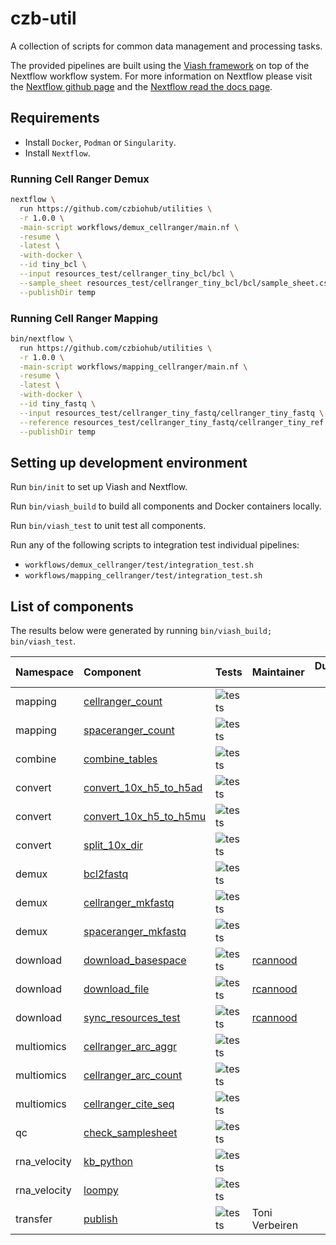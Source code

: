 
<!-- README.md is generated from README.Rmd. Please edit that file -->

# czb-util

A collection of scripts for common data management and processing tasks.

The provided pipelines are built using the [Viash
framework](http://www.viash.io) on top of the Nextflow workflow system.
For more information on Nextflow please visit the [Nextflow github
page](https://github.com/nextflow-io/nextflow) and the [Nextflow read
the docs page](https://www.nextflow.io/docs/latest/index.html).

## Requirements

-   Install `Docker`, `Podman` or `Singularity`.
-   Install `Nextflow`.

### Running Cell Ranger Demux

``` sh
nextflow \
  run https://github.com/czbiohub/utilities \
  -r 1.0.0 \
  -main-script workflows/demux_cellranger/main.nf \
  -resume \
  -latest \
  -with-docker \
  --id tiny_bcl \
  --input resources_test/cellranger_tiny_bcl/bcl \
  --sample_sheet resources_test/cellranger_tiny_bcl/bcl/sample_sheet.csv \
  --publishDir temp
```

### Running Cell Ranger Mapping

``` sh
bin/nextflow \
  run https://github.com/czbiohub/utilities \
  -r 1.0.0 \
  -main-script workflows/mapping_cellranger/main.nf \
  -resume \
  -latest \
  -with-docker \
  --id tiny_fastq \
  --input resources_test/cellranger_tiny_fastq/cellranger_tiny_fastq \
  --reference resources_test/cellranger_tiny_fastq/cellranger_tiny_ref \
  --publishDir temp
```

## Setting up development environment

Run `bin/init` to set up Viash and Nextflow.

Run `bin/viash_build` to build all components and Docker containers
locally.

Run `bin/viash_test` to unit test all components.

Run any of the following scripts to integration test individual
pipelines:

-   `workflows/demux_cellranger/test/integration_test.sh`
-   `workflows/mapping_cellranger/test/integration_test.sh`

## List of components

The results below were generated by running
`bin/viash_build; bin/viash_test`.

| Namespace    | Component                                                                    | Tests                                                                     | Maintainer                              | Duration (s) |
|:-------------|:-----------------------------------------------------------------------------|:--------------------------------------------------------------------------|:----------------------------------------|-------------:|
| mapping    | [cellranger_count](src/mapping/cellranger_count/config.vsh.yaml)           | ![tests](https://img.shields.io/badge/tests-1%20out%20of%201-brightgreen) |                                         |           77 |
| mapping    | [spaceranger_count](src/mapping/spaceranger_count/config.vsh.yaml)         | ![tests](https://img.shields.io/badge/tests-no%20tests-orange)            |                                         |            0 |
| combine      | [combine_tables](src/combine/combine_tables/config.vsh.yaml)                 | ![tests](https://img.shields.io/badge/tests-no%20tests-orange)            |                                         |            0 |
| convert      | [convert_10x_h5_to_h5ad](src/convert/convert_10x_h5_to_h5ad/config.vsh.yaml) | ![tests](https://img.shields.io/badge/tests-no%20tests-orange)            |                                         |            0 |
| convert      | [convert_10x_h5_to_h5mu](src/convert/convert_10x_h5_to_h5mu/config.vsh.yaml) | ![tests](https://img.shields.io/badge/tests-no%20tests-orange)            |                                         |            0 |
| convert      | [split_10x_dir](NA)                                                          | ![tests](https://img.shields.io/badge/tests-no%20tests-orange)            |                                         |            0 |
| demux        | [bcl2fastq](src/demux/bcl2fastq/config.vsh.yaml)                             | ![tests](https://img.shields.io/badge/tests-0%20out%20of%201-red)         |                                         |            6 |
| demux        | [cellranger_mkfastq](src/demux/cellranger_mkfastq/config.vsh.yaml)           | ![tests](https://img.shields.io/badge/tests-1%20out%20of%201-brightgreen) |                                         |           11 |
| demux        | [spaceranger_mkfastq](src/demux/spaceranger_mkfastq/config.vsh.yaml)         | ![tests](https://img.shields.io/badge/tests-no%20tests-orange)            |                                         |            0 |
| download     | [download_basespace](src/download/download_basespace/config.vsh.yaml)        | ![tests](https://img.shields.io/badge/tests-1%20out%20of%201-brightgreen) | [rcannood](https://github.com/rcannood) |          158 |
| download     | [download_file](src/download/download_file/config.vsh.yaml)                  | ![tests](https://img.shields.io/badge/tests-1%20out%20of%201-brightgreen) | [rcannood](https://github.com/rcannood) |            4 |
| download     | [sync_resources_test](src/download/sync_resources_test/config.vsh.yaml)      | ![tests](https://img.shields.io/badge/tests-1%20out%20of%201-brightgreen) | [rcannood](https://github.com/rcannood) |           17 |
| multiomics   | [cellranger_arc_aggr](src/multiomics/cellranger_arc_aggr/config.vsh.yaml)    | ![tests](https://img.shields.io/badge/tests-no%20tests-orange)            |                                         |            0 |
| multiomics   | [cellranger_arc_count](src/multiomics/cellranger_arc_count/config.vsh.yaml)  | ![tests](https://img.shields.io/badge/tests-no%20tests-orange)            |                                         |            0 |
| multiomics   | [cellranger_cite_seq](src/multiomics/cellranger_cite_seq/config.vsh.yaml)    | ![tests](https://img.shields.io/badge/tests-no%20tests-orange)            |                                         |            0 |
| qc           | [check_samplesheet](src/qc/check_samplesheet/config.vsh.yaml)                | ![tests](https://img.shields.io/badge/tests-0%20out%20of%201-red)         |                                         |            5 |
| rna_velocity | [kb_python](src/rna_velocity/kb_python/config.vsh.yaml)                      | ![tests](https://img.shields.io/badge/tests-no%20tests-orange)            |                                         |            0 |
| rna_velocity | [loompy](src/rna_velocity/loompy/config.vsh.yaml)                            | ![tests](https://img.shields.io/badge/tests-no%20tests-orange)            |                                         |            0 |
| transfer     | [publish](src/publish/config.vsh.yaml)                                       | ![tests](https://img.shields.io/badge/tests-1%20out%20of%201-brightgreen) | Toni Verbeiren                          |            4 |
